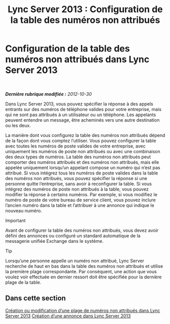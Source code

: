 ﻿---
title: 'Lync Server 2013 : Configuration de la table des numéros non attribués'
TOCTitle: Configuration de la table des numéros non attribués
ms:assetid: eaa01986-e92f-4328-acf6-4e46c4306a04
ms:mtpsurl: https://technet.microsoft.com/fr-fr/library/Gg399053(v=OCS.15)
ms:contentKeyID: 49299257
ms.date: 05/20/2016
mtps_version: v=OCS.15
ms.translationtype: HT
---

# Configuration de la table des numéros non attribués dans Lync Server 2013

 

_**Dernière rubrique modifiée :** 2012-10-30_

Dans Lync Server 2013, vous pouvez spécifier la réponse à des appels entrants sur des numéros de téléphone valides pour votre entreprise, mais qui ne sont pas attribués à un utilisateur ou un téléphone. Les appelants peuvent entendre un message, être acheminés vers une autre destination ou les deux.

La manière dont vous configurez la table des numéros non attribués dépend de la façon dont vous comptez l’utiliser. Vous pouvez configurer la table avec toutes les numéros de poste valides de votre entreprise, avec uniquement les numéros de poste non attribués ou avec une combinaison des deux types de numéros. La table des numéros non attribués peut comporter des numéros attribués et des numéros non attribués, mais elle appelée uniquement lorsqu’un appelant compose un numéro qui n’est pas attribué. Si vous intégrez tous les numéros de poste valides dans la table des numéros non attribués, vous pouvez spécifier la réponse si une personne quitte l’entreprise, sans avoir à reconfigurer la table. Si vous intégrez des numéros de poste non attribués à la table, vous pouvez modifier la réponse à certains numéros. Par exemple, si vous modifiez le numéro de poste de votre bureau de service client, vous pouvez inclure l’ancien numéro dans la table et l’attribuer à une annonce qui indique le nouveau numéro.

> [!IMPORTANT]  
> Avant de configurer la table des numéros non attribués, vous devez avoir défini des annonces ou configuré un standard automatique de la messagerie unifiée Exchange dans le système.

> [!tip]  
> Lorsqu’une personne appelle un numéro non attribué, Lync Server recherche de haut en bas dans la table des numéros non attribués et utilise la première plage correspondante. Par conséquent, une action que vous voulez voir effectuée en dernier ressort doit être spécifiée pour la dernière plage de la table.

## Dans cette section

[Création ou modification d’une plage de numéros non attribués dans Lync Server 2013](lync-server-2013-create-or-modify-an-unassigned-number-range.md) [Création d’une annonce dans Lync Server 2013](lync-server-2013-create-an-announcement.md)

